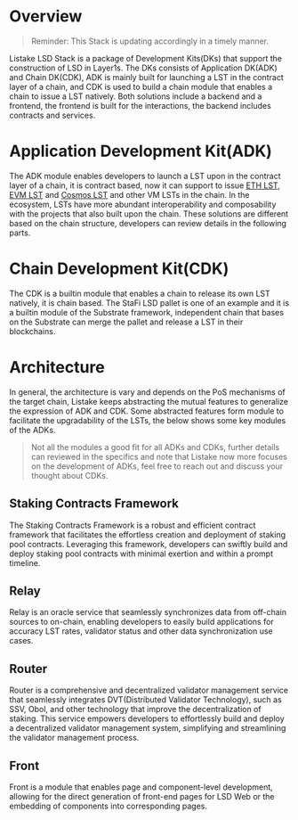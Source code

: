 # Overview

> Reminder: This Stack is updating accordingly in a timely manner.

Listake LSD Stack is a package of Development Kits(DKs) that support the construction of LSD in Layer1s. The DKs consists of Application DK(ADK) and Chain DK(CDK), ADK is mainly built for launching a LST in the contract layer of a chain, and CDK is used to build a chain module that enables a chain to issue a LST natively. Both solutions include a backend and a frontend, the frontend is built for the interactions, the backend includes contracts and services.

# Application Development Kit(ADK)

The ADK module enables developers to launch a LST upon in the contract layer of a chain, it is contract based, now it can support to issue [ETH LST](/docs/developethlsd/getstarted.html), [EVM LST](/docs/developevmlsd/getstarted.html) and [Cosmos LST](/docs/develop_cosmos_lsd/getstarted.html) and other VM LSTs in the chain. In the ecosystem, LSTs have more abundant interoperability and composability with the projects that also built upon the chain. These solutions are different based on the chain structure, developers can review details in the following parts.

# Chain Development Kit(CDK)

The CDK is a builtin module that enables a chain to release its own LST natively, it is chain based. The StaFi LSD pallet is one of an example and it is a builtin module of the Substrate framework, independent chain that bases on the Substrate can merge the pallet and release a LST in their blockchains.

# Architecture

In general, the architecture is vary and depends on the PoS mechanisms of the target chain, Listake keeps abstracting the mutual features to generalize the expression of ADK and CDK. Some abstracted features form module to facilitate the upgradability of the LSTs, the below shows some key modules of the ADKs.

> Not all the modules a good fit for all ADKs and CDKs, further details can reviewed in the specifics and note that Listake now more focuses on the development of ADKs, feel free to reach out and discuss your thought about CDKs.

## Staking Contracts Framework

The Staking Contracts Framework is a robust and efficient contract framework that facilitates the effortless creation and deployment of staking pool contracts. Leveraging this framework, developers can swiftly build and deploy staking pool contracts with minimal exertion and within a prompt timeline.

## Relay

Relay is an oracle service that seamlessly synchronizes data from off-chain sources to on-chain, enabling developers to easily build applications for accuracy LST rates, validator status and other data synchronization use cases.

## Router

Router is a comprehensive and decentralized validator management service that seamlessly integrates DVT(Distributed Validator Technology), such as SSV, Obol, and other technology that improve the decentralization of staking. This service empowers developers to effortlessly build and deploy a decentralized validator management system, simplifying and streamlining the validator management process.

## Front

Front is a module that enables page and component-level development, allowing for the direct generation of front-end pages for LSD Web or the embedding of components into corresponding pages.